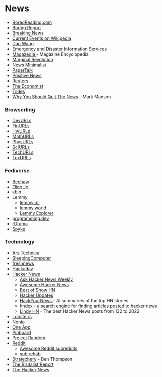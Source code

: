# News

* [BoredReading.com](https://boredreading.com/)
* [Boring Report](https://www.boringreport.org/app)
* [Breaking News](https://breaking.ai/)
* [Current Events on Wikipedia](https://en.wikipedia.org/wiki/Portal:Current\_events)
* [Dan Wang](https://danwang.co/)
* [Emergency and Disaster Information Services](https://rsoe-edis.org/)
* [Magazedia ](https://en.magazedia.wiki/)- Magazine Encyclopedia
* [Marginal Revolution](https://marginalrevolution.com/)
* [News Minimalist](https://www.newsminimalist.com/)
* [PaperTalk](https://www.papertalk.xyz)
* [Positive News](https://www.positive.news/)
* [Reuters](https://www.reuters.com/)
* [The Economist](https://www.economist.com/)
* [Tildes](https://tildes.net/)
* [Why You Should Quit The News](https://markmanson.net/why-you-should-quit-the-news) - Mark Manson

### Browserling

* [DevURLs](https://devurls.com/)
* [FinURLs](https://finurls.com/)
* [HwURLs](https://hwurls.com/)
* [MathURLs](https://mathurls.com/)
* [PhysURLs](https://physurls.com/)
* [SciURLs](https://sciurls.com/)
* [TechURLs](https://techurls.com/)
* [TuxURLs](https://tuxurls.com/)

### Fediverse

* [Beehaw](https://beehaw.org/)
* [FlingUp](https://flingup.com/)
* [kbin](https://kbin.social/)
* Lemmy
  * [lemmy.ml](https://lemmy.ml/)
  * [lemmy.world](https://lemmy.world/)
  * [Lemmy Explorer](https://lemmyverse.net/)
* [programming.dev](https://programming.dev/)
* [rDrama](https://rdrama.net/)
* [Spyke](https://spyke.social/)

### Technology

* [Ars Technica](https://arstechnica.com/)
* [BleepingComputer](https://www.bleepingcomputer.com/)
* [freshnews](https://www.freshnews.org/)
* [Hackaday](https://hackaday.com/)
* [Hacker News](https://news.ycombinator.com/)
  * [Ask Hacker News Weekly](https://www.daemonology.net/hn-weekly-ask/)
  * [Awesome Hacker News](https://github.com/cheeaun/awesome-hacker-news)
  * [Best of Show HN](https://bestofshowhn.com/)
  * [Hacker Updates](https://www.hackerupdates.com/)
  * [HackYourNews ](https://hackyournews.com/)- AI summaries of the top HN stories
  * [hndex](https://hndex.org/) - a search engine for finding articles posted to hacker news
  * [Lindy HN](https://hn.lindylearn.io/) - The best Hacker News posts from 132 to 2022
* [Lobste.rs](https://lobste.rs/)
* [Nonio](https://non.io/)
* [One App](https://reader.one/)
* [Pinboard](https://pinboard.in/popular/)
* [Project Random](https://0xbeef.co.uk/random)
* [Reddit](https://www.reddit.com/)
  * [Awesome Reddit subreddits](https://github.com/learn-anything/reddit)
  * [sub.rehab](https://sub.rehab/)
* [Stratechery](https://stratechery.com/) - Ben Thompson
* [The Brutalist Report](https://brutalist.report/)
* [The Hacker News](https://thehackernews.com/)
